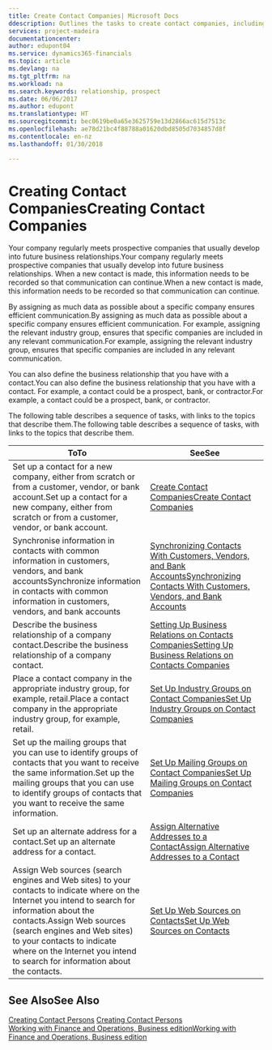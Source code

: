 ```yaml
---
title: Create Contact Companies| Microsoft Docs
ddescription: Outlines the tasks to create contact companies, including assigning relevant data about prospects and defining the business relationships you have with companies.
services: project-madeira
documentationcenter: 
author: edupont04
ms.service: dynamics365-financials
ms.topic: article
ms.devlang: na
ms.tgt_pltfrm: na
ms.workload: na
ms.search.keywords: relationship, prospect
ms.date: 06/06/2017
ms.author: edupont
ms.translationtype: HT
ms.sourcegitcommit: bec0619be0a65e3625759e13d2866ac615d7513c
ms.openlocfilehash: ae78d21bc4f88788a01620dbd8505d7034857d8f
ms.contentlocale: en-nz
ms.lasthandoff: 01/30/2018

---
```

# <a name="creating-contact-companies"></a><span data-ttu-id="40d33-102">Creating Contact Companies</span><span class="sxs-lookup"><span data-stu-id="40d33-102">Creating Contact Companies</span></span>
<span data-ttu-id="40d33-103">Your company regularly meets prospective companies that usually develop into future business relationships.</span><span class="sxs-lookup"><span data-stu-id="40d33-103">Your company regularly meets prospective companies that usually develop into future business relationships.</span></span> <span data-ttu-id="40d33-104">When a new contact is made, this information needs to be recorded so that communication can continue.</span><span class="sxs-lookup"><span data-stu-id="40d33-104">When a new contact is made, this information needs to be recorded so that communication can continue.</span></span>

<span data-ttu-id="40d33-105">By assigning as much data as possible about a specific company ensures efficient communication.</span><span class="sxs-lookup"><span data-stu-id="40d33-105">By assigning as much data as possible about a specific company ensures efficient communication.</span></span> <span data-ttu-id="40d33-106">For example, assigning the relevant industry group, ensures that specific companies are included in any relevant communication.</span><span class="sxs-lookup"><span data-stu-id="40d33-106">For example, assigning the relevant industry group, ensures that specific companies are included in any relevant communication.</span></span>

<span data-ttu-id="40d33-107">You can also define the business relationship that you have with a contact.</span><span class="sxs-lookup"><span data-stu-id="40d33-107">You can also define the business relationship that you have with a contact.</span></span> <span data-ttu-id="40d33-108">For example, a contact could be a prospect, bank, or contractor.</span><span class="sxs-lookup"><span data-stu-id="40d33-108">For example, a contact could be a prospect, bank, or contractor.</span></span>

<span data-ttu-id="40d33-109">The following table describes a sequence of tasks, with links to the topics that describe them.</span><span class="sxs-lookup"><span data-stu-id="40d33-109">The following table describes a sequence of tasks, with links to the topics that describe them.</span></span>

| <span data-ttu-id="40d33-110">To</span><span class="sxs-lookup"><span data-stu-id="40d33-110">To</span></span> | <span data-ttu-id="40d33-111">See</span><span class="sxs-lookup"><span data-stu-id="40d33-111">See</span></span> |
| --- | --- |
| <span data-ttu-id="40d33-112">Set up a contact for a new company, either from scratch or from a customer, vendor, or bank account.</span><span class="sxs-lookup"><span data-stu-id="40d33-112">Set up a contact for a new company, either from scratch or from a customer, vendor, or bank account.</span></span> |[<span data-ttu-id="40d33-113">Create Contact Companies</span><span class="sxs-lookup"><span data-stu-id="40d33-113">Create Contact Companies</span></span>](marketing-how-create-contact-companies.md) |
| <span data-ttu-id="40d33-114">Synchronise information in contacts with common information in customers, vendors, and bank accounts</span><span class="sxs-lookup"><span data-stu-id="40d33-114">Synchronize information in contacts with common information in customers, vendors, and bank accounts</span></span> |[<span data-ttu-id="40d33-115">Synchronizing Contacts With Customers, Vendors, and Bank Accounts</span><span class="sxs-lookup"><span data-stu-id="40d33-115">Synchronizing Contacts With Customers, Vendors, and Bank Accounts</span></span>](marketing-synchronize-contacts-customers-vendors-bank-accounts.md) |
| <span data-ttu-id="40d33-116">Describe the business relationship of a company contact.</span><span class="sxs-lookup"><span data-stu-id="40d33-116">Describe the business relationship of a company contact.</span></span> |[<span data-ttu-id="40d33-117">Setting Up Business Relations on Contacts Companies</span><span class="sxs-lookup"><span data-stu-id="40d33-117">Setting Up Business Relations on Contacts Companies</span></span>](marketing-business-relations.md) |
| <span data-ttu-id="40d33-118">Place a contact company in the appropriate industry group, for example, retail.</span><span class="sxs-lookup"><span data-stu-id="40d33-118">Place a contact company in the appropriate industry group, for example, retail.</span></span> |[<span data-ttu-id="40d33-119">Set Up Industry Groups on Contact Companies</span><span class="sxs-lookup"><span data-stu-id="40d33-119">Set Up Industry Groups on Contact Companies</span></span>](marketing-industry-groups.md) |
| <span data-ttu-id="40d33-120">Set up the mailing groups that you can use to identify groups of contacts that you want to receive the same information.</span><span class="sxs-lookup"><span data-stu-id="40d33-120">Set up the mailing groups that you can use to identify groups of contacts that you want to receive the same information.</span></span> |[<span data-ttu-id="40d33-121">Set Up Mailing Groups on Contact Companies</span><span class="sxs-lookup"><span data-stu-id="40d33-121">Set Up Mailing Groups on Contact Companies</span></span>](marketing-mailing-groups.md) |
| <span data-ttu-id="40d33-122">Set up an alternate address for a contact.</span><span class="sxs-lookup"><span data-stu-id="40d33-122">Set up an alternate address for a contact.</span></span> |[<span data-ttu-id="40d33-123">Assign Alternative Addresses to a Contact</span><span class="sxs-lookup"><span data-stu-id="40d33-123">Assign Alternative Addresses to a Contact</span></span>](marketing-how-assign-alternate-address.md) |
| <span data-ttu-id="40d33-124">Assign Web sources (search engines and Web sites) to your contacts to indicate where on the Internet you intend to search for information about the contacts.</span><span class="sxs-lookup"><span data-stu-id="40d33-124">Assign Web sources (search engines and Web sites) to your contacts to indicate where on the Internet you intend to search for information about the contacts.</span></span> |[<span data-ttu-id="40d33-125">Set Up Web Sources on Contacts</span><span class="sxs-lookup"><span data-stu-id="40d33-125">Set Up Web Sources on Contacts</span></span>](marketing-web-sources.md) |

## <a name="see-also"></a><span data-ttu-id="40d33-126">See Also</span><span class="sxs-lookup"><span data-stu-id="40d33-126">See Also</span></span>
<span data-ttu-id="40d33-127">[Creating Contact Persons](marketing-create-contact-persons.md) </span><span class="sxs-lookup"><span data-stu-id="40d33-127">[Creating Contact Persons](marketing-create-contact-persons.md) </span></span>  
[<span data-ttu-id="40d33-128">Working with Finance and Operations, Business edition</span><span class="sxs-lookup"><span data-stu-id="40d33-128">Working with Finance and Operations, Business edition</span></span>](ui-work-product.md)

